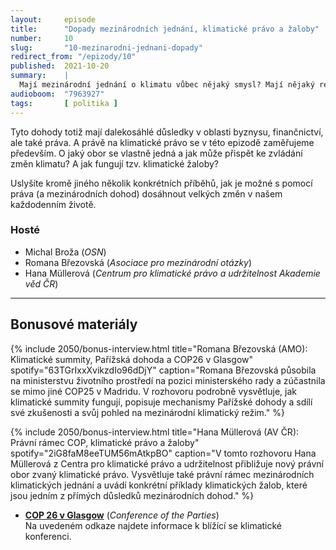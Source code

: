 ```yaml
---
layout:     episode
title:      "Dopady mezinárodních jednání, klimatické právo a žaloby"
number:     10
slug:       "10-mezinarodni-jednani-dopady"
redirect_from: "/epizody/10"
published:  2021-10-20
summary:    |
  Mají mezinárodní jednání o klimatu vůbec nějaký smysl? Mají nějaký reálný dopad? Nebo je to jen prázdné tlachání politiků? Těmito otázkami jsme se nechali vést při nahrávání druhé epizody ze série o mezinárodních jednáních a dohodách.
audioboom:  "7963927"
tags:       [ politika ]
---
```


Tyto dohody totiž mají dalekosáhlé důsledky v oblasti byznysu, finančnictví, ale také práva. A právě na klimatické právo se v této epizodě zaměřujeme především. O jaký obor se vlastně jedná a jak může přispět ke zvládání změn klimatu? A jak fungují tzv. klimatické žaloby?

Uslyšíte kromě jiného několik konkrétních příběhů, jak je možné s pomocí práva (a mezinárodních dohod) dosáhnout velkých změn v našem každodenním životě.

### Hosté

* Michal Broža (_OSN_)
* Romana Březovská (_Asociace pro mezinárodní otázky_)
* Hana Müllerová (_Centrum pro klimatické právo a udržitelnost Akademie věd ČR_)

---

## Bonusové materiály

<div class="bonus-material" markdown="1">

{% include 2050/bonus-interview.html
  title="Romana Březovská (AMO): Klimatické summity, Pařížská dohoda a COP26 v Glasgow"
  spotify="63TGrIxxXvikzdIo96dDjY"
  caption="Romana Březovská působila na ministerstvu životního prostředí na pozici ministerského rady a zúčastnila se mimo jiné COP25 v Madridu. V rozhovoru podrobně vysvětluje, jak klimatické summity fungují, popisuje mechanismy Pařížské dohody a sdílí své zkušenosti a svůj pohled na mezinárodní klimatický režim."
%}

{% include 2050/bonus-interview.html
  title="Hana Müllerová (AV ČR): Právní rámec COP, klimatické právo a žaloby"
  spotify="2iG8faM8eeTUM56mAtkpBO"
  caption="V tomto rozhovoru Hana Müllerová z Centra pro klimatické právo a udržitelnost přibližuje nový právní obor zvaný klimatické právo. Vysvětluje také právní rámec mezinárodních klimatických jednání a uvádí konkrétní příklady klimatických žalob, které jsou jedním z přímých důsledků mezinárodních dohod."
%}

* **[COP 26 v Glasgow](https://ukcop26.org/)** (_Conference of the Parties_)  
  Na uvedeném odkaze najdete informace k blížící se klimatické konferenci.

</div>
